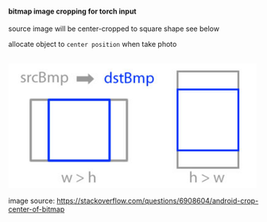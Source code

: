 #### bitmap image cropping for torch input
source image will be center-cropped to square shape see below  

allocate object to `center position` when take photo    

<br>

<img src="NBKOf.jpg" width=500 />

image source: https://stackoverflow.com/questions/6908604/android-crop-center-of-bitmap
